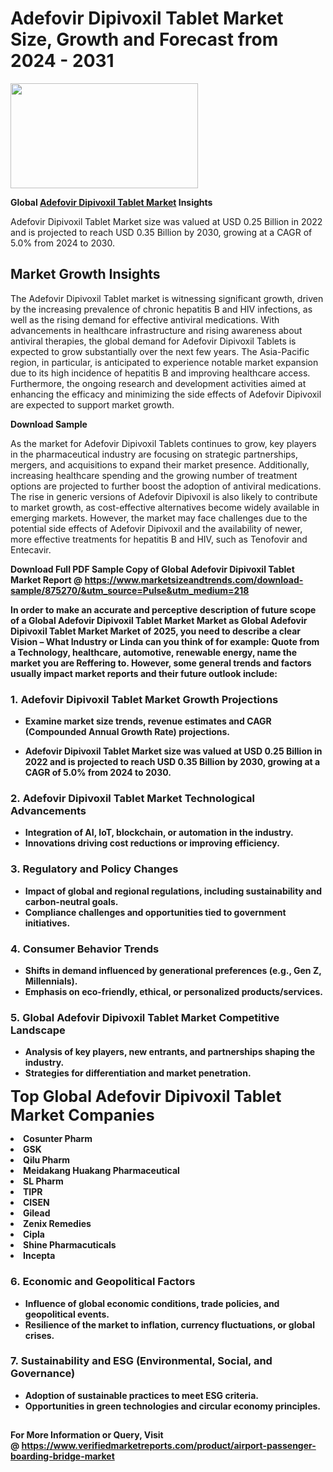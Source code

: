 <H1>Adefovir Dipivoxil Tablet Market Size, Growth and Forecast from 2024 - 2031</H1><img class="aligncenter size-medium wp-image-584254" src="https://thirdeyenews.in/wp-content/uploads/2024/09/Global-Market-Research-300x168.jpeg" alt="" width="300" height="168" /><p><strong>Global&nbsp;<a href="https://www.marketsizeandtrends.com/download-sample/875270/&amp;utm_source=Pulse&amp;utm_medium=218">Adefovir Dipivoxil Tablet Market</a> Insights</strong></p><p>Adefovir Dipivoxil Tablet Market size was valued at USD 0.25 Billion in 2022 and is projected to reach USD 0.35 Billion by 2030, growing at a CAGR of 5.0% from 2024 to 2030.</p><p><h2>Market Growth Insights</h2> <p>The Adefovir Dipivoxil Tablet market is witnessing significant growth, driven by the increasing prevalence of chronic hepatitis B and HIV infections, as well as the rising demand for effective antiviral medications. With advancements in healthcare infrastructure and rising awareness about antiviral therapies, the global demand for Adefovir Dipivoxil Tablets is expected to grow substantially over the next few years. The Asia-Pacific region, in particular, is anticipated to experience notable market expansion due to its high incidence of hepatitis B and improving healthcare access. Furthermore, the ongoing research and development activities aimed at enhancing the efficacy and minimizing the side effects of Adefovir Dipivoxil are expected to support market growth.</p> <p><strong>Download Sample</strong></p> <p>As the market for Adefovir Dipivoxil Tablets continues to grow, key players in the pharmaceutical industry are focusing on strategic partnerships, mergers, and acquisitions to expand their market presence. Additionally, increasing healthcare spending and the growing number of treatment options are projected to further boost the adoption of antiviral medications. The rise in generic versions of Adefovir Dipivoxil is also likely to contribute to market growth, as cost-effective alternatives become widely available in emerging markets. However, the market may face challenges due to the potential side effects of Adefovir Dipivoxil and the availability of newer, more effective treatments for hepatitis B and HIV, such as Tenofovir and Entecavir.</p> <p><strong></p><p><span class=""><strong>Download Full PDF Sample Copy of Global Adefovir Dipivoxil Tablet Market Report</strong> @ <a href="https://www.marketsizeandtrends.com/download-sample/875270/&amp;utm_source=Pulse&amp;utm_medium=218" target="_blank">https://www.marketsizeandtrends.com/download-sample/875270/&amp;utm_source=Pulse&amp;utm_medium=218</a></span></p><p>In order to make an accurate and perceptive description of future scope of a Global&nbsp;Adefovir Dipivoxil Tablet Market Market as Global&nbsp;Adefovir Dipivoxil Tablet Market Market of 2025, you need to describe a clear Vision &ndash; What Industry or Linda can you think of for example: Quote from a Technology, healthcare, automotive, renewable energy, name the market you are Reffering to. However, some general trends and factors usually impact market reports and their future outlook include:</p><h3>1.&nbsp;<strong>Adefovir Dipivoxil Tablet Market Growth Projections</strong></h3><ul><li>Examine market size trends, revenue estimates and CAGR (Compounded Annual Growth Rate) projections.</li><li><p>Adefovir Dipivoxil Tablet Market size was valued at USD 0.25 Billion in 2022 and is projected to reach USD 0.35 Billion by 2030, growing at a CAGR of 5.0% from 2024 to 2030.</p></li></ul><h3>2.&nbsp;<strong>Adefovir Dipivoxil Tablet Market Technological Advancements</strong></h3><ul><li>Integration of AI, IoT, blockchain, or automation in the industry.</li><li>Innovations driving cost reductions or improving efficiency.</li></ul><h3>3.&nbsp;<strong>Regulatory and Policy Changes</strong></h3><ul><li>Impact of global and regional regulations, including sustainability and carbon-neutral goals.</li><li>Compliance challenges and opportunities tied to government initiatives.</li></ul><h3>4.&nbsp;<strong>Consumer Behavior Trends</strong></h3><ul><li>Shifts in demand influenced by generational preferences (e.g., Gen Z, Millennials).</li><li>Emphasis on eco-friendly, ethical, or personalized products/services.</li></ul><h3>5.&nbsp;<strong>Global Adefovir Dipivoxil Tablet Market Competitive Landscape</strong></h3><ul><li>Analysis of key players, new entrants, and partnerships shaping the industry.</li><li>Strategies for differentiation and market penetration.</li></ul><p data-pm-slice="1 1 []"><span style="color: inherit; font-family: inherit; font-size: 25px;">Top Global Adefovir Dipivoxil Tablet Market Companies</span></p><div class="" data-test-id=""><p><li>Cosunter Pharm</li><li> GSK</li><li> Qilu Pharm</li><li> Meidakang Huakang Pharmaceutical</li><li> SL Pharm</li><li> TIPR</li><li> CISEN</li><li> Gilead</li><li> Zenix Remedies</li><li> Cipla</li><li> Shine Pharmacuticals</li><li> Incepta</li></p></div><h3>6.&nbsp;<strong>Economic and Geopolitical Factors</strong></h3><ul><li>Influence of global economic conditions, trade policies, and geopolitical events.</li><li>Resilience of the market to inflation, currency fluctuations, or global crises.</li></ul><h3>7.&nbsp;<strong>Sustainability and ESG (Environmental, Social, and Governance)</strong></h3><ul><li>Adoption of sustainable practices to meet ESG criteria.</li><li>Opportunities in green technologies and circular economy principles.</li></ul><h2><strong style="font-size: 14px;">For More Information or Query, Visit @&nbsp;</strong><a style="background-color: #ffffff; font-size: 14px;" href="https://www.marketsizeandtrends.com/report/adefovir-dipivoxil-tablet-market/" target="_blank">https://www.verifiedmarketreports.com/product/airport-passenger-boarding-bridge-market</a></h2>
